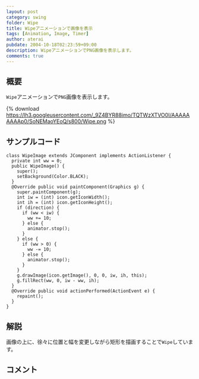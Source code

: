 ```yaml
---
layout: post
category: swing
folder: Wipe
title: Wipeアニメーションで画像を表示
tags: [Animation, Image, Timer]
author: aterai
pubdate: 2004-10-18T02:23:59+09:00
description: WipeアニメーションでPNG画像を表示します。
comments: true
---
```

## 概要
`Wipe`アニメーションで`PNG`画像を表示します。

{% download https://lh3.googleusercontent.com/_9Z4BYR88imo/TQTWzXTVO0I/AAAAAAAAAp0/SoNEMaoYEoQ/s800/Wipe.png %}

## サンプルコード
<pre class="prettyprint"><code>class WipeImage extends JComponent implements ActionListener {
  private int ww = 0;
  public WipeImage() {
    super();
    setBackground(Color.BLACK);
  }
  @Override public void paintComponent(Graphics g) {
    super.paintComponent(g);
    int iw = (int) icon.getIconWidth();
    int ih = (int) icon.getIconHeight();
    if (direction) {
      if (ww &lt; iw) {
        ww += 10;
      } else {
        animator.stop();
      }
    } else {
      if (ww &gt; 0) {
        ww -= 10;
      } else {
        animator.stop();
      }
    }
    g.drawImage(icon.getImage(), 0, 0, iw, ih, this);
    g.fillRect(ww, 0, iw - ww, ih);
  }
  @Override public void actionPerformed(ActionEvent e) {
    repaint();
  }
}
</code></pre>

## 解説
画像の上に、徐々に位置と幅を変更しながら矩形を描画することで`Wipe`しています。

## コメント
